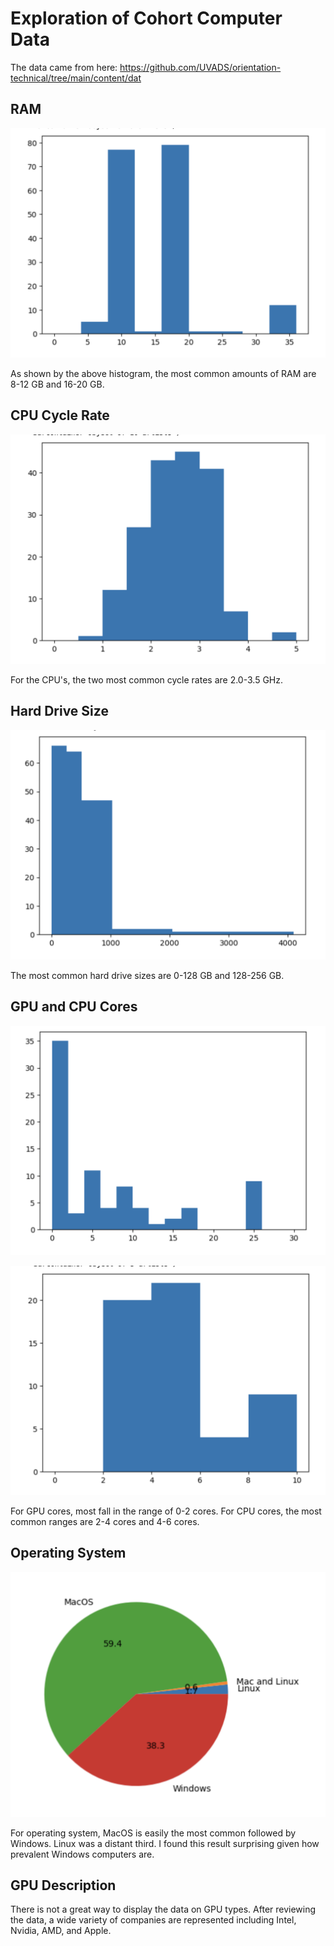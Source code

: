 # Exploration of Cohort Computer Data

The data came from here: <https://github.com/UVADS/orientation-technical/tree/main/content/dat>

## RAM
![](https://github.com/tribbens/jupyter-lab-badge/blob/main/ram.png)

As shown by the above histogram, the most common amounts of RAM are 8-12 GB and 16-20 GB.

## CPU Cycle Rate
![](https://github.com/tribbens/jupyter-lab-badge/blob/main/cpu.png)

For the CPU's, the two most common cycle rates are 2.0-3.5 GHz.

## Hard Drive Size
![](https://github.com/tribbens/jupyter-lab-badge/blob/main/hd.png)

The most common hard drive sizes are 0-128 GB and 128-256 GB.

## GPU and CPU Cores
![](https://github.com/tribbens/jupyter-lab-badge/blob/main/gpu.png)

![](https://github.com/tribbens/jupyter-lab-badge/blob/main/cpu_cores.png)

For GPU cores, most fall in the range of 0-2 cores. For CPU cores, the most common ranges are 2-4 cores and 4-6 cores.

## Operating System
![](https://github.com/tribbens/jupyter-lab-badge/blob/main/os.png)

For operating system, MacOS is easily the most common followed by Windows. Linux was a distant third. I found this result surprising given how prevalent Windows computers are.

## GPU Description
There is not a great way to display the data on GPU types. After reviewing the data, a wide variety of companies are represented including Intel, Nvidia, AMD, and Apple.
